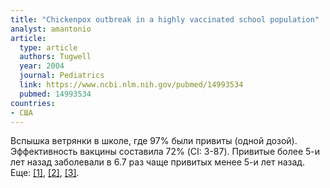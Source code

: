 ```yaml
---
title: "Chickenpox outbreak in a highly vaccinated school population"
analyst: amantonio
article:
  type: article
  authors: Tugwell
  year: 2004
  journal: Pediatrics
  link: https://www.ncbi.nlm.nih.gov/pubmed/14993534
  pubmed: 14993534
countries:
- США
---
```


Вспышка ветрянки в школе, где 97% были привиты (одной дозой). Эффективность вакцины составила 72% (CI: 3-87). Привитые более 5-и лет назад заболевали в 6.7 раз чаще привитых менее 5-и лет назад. Еще: [[1]](https://academic.oup.com/jid/article/190/3/477/938210), [[2]](https://www.ncbi.nlm.nih.gov/pubmed/26072038), [[3]](https://www.ncbi.nlm.nih.gov/pubmed/17360990).
